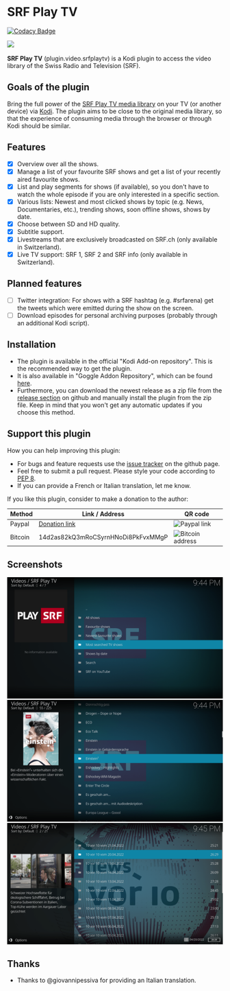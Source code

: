 # SRF Play TV

[![Codacy Badge](https://api.codacy.com/project/badge/Grade/1aae1595af1f4f75bd805bc03cc17215)](https://www.codacy.com/app/goggle/plugin.video.srfplaytv?utm_source=github.com&amp;utm_medium=referral&amp;utm_content=goggle/plugin.video.srfplaytv&amp;utm_campaign=Badge_Grade)

<img src="https://github.com/goggle/plugin.video.srfplaytv/raw/master/resources/icon.png" width="256">

**SRF Play TV** (plugin.video.srfplaytv) is a Kodi plugin to access the video library of the Swiss Radio and Television (SRF).

## Goals of the plugin
Bring the full power of the [SRF Play TV media library](https://www.srf.ch/play/tv) on your TV (or another device) via [Kodi](https://kodi.tv/). The plugin aims to be close to the original media library, so that the experience of consuming media through the browser or through Kodi should be similar.

## Features
 - [x] Overview over all the shows.
 - [x] Manage a list of your favourite SRF shows and get a list of your recently aired favourite shows.
 - [x] List and play segments for shows (if available), so you don't have to watch the whole episode if you are only interested in a specific section.
 - [x] Various lists: Newest and most clicked shows by topic (e.g. News, Documentaries, etc.), trending shows, soon offline shows, shows by date. 
 - [x] Choose between SD and HD quality.
 - [x] Subtitle support.
 - [x] Livestreams that are exclusively broadcasted on SRF.ch (only available in Switzerland).
 - [x] Live TV support: SRF 1, SRF 2 and SRF info (only available in Switzerland).

## Planned features
 - [ ] Twitter integration: For shows with a SRF hashtag (e.g. #srfarena) get the tweets which were emitted during the show on the screen.
 - [ ] Download episodes for personal archiving purposes (probably through an additional Kodi script).

## Installation

 - The plugin is available in the official "Kodi Add-on repository". This is the recommended way to get the plugin.
 - It is also available in "Goggle Addon Repository", which can be found [here](https://github.com/goggle/repository.goggle.addons).
 - Furthermore, you can download the newest release as a zip file from the [release section](https://github.com/goggle/plugin.video.srfplaytv/releases) on github and manually install the plugin from the zip file. Keep in mind that you won't get any automatic updates if you choose this method.

## Support this plugin
How you can help improving this plugin:
 - For bugs and feature requests use the [issue tracker](https://github.com/goggle/plugin.video.srfplaytv/issues) on the github page.
 - Feel free to submit a pull request. Please style your code according to [PEP 8](https://www.python.org/dev/peps/pep-0008/).
 - If you can provide a French or Italian translation, let me know.

If you like this plugin, consider to make a donation to the author:

| Method | Link / Address | QR code |
| --- | --- | --- |
| Paypal | [Donation link](https://www.paypal.com/cgi-bin/webscr?cmd=_s-xclick&hosted_button_id=ZXAFRHTZGRARS) | ![Paypal link](https://raw.githubusercontent.com/goggle/plugin.video.srfplaytv/e62b52bb394eeee98c929895005bbc33e6028770/paypal.png) |
| Bitcoin | 14d2as82kQ3mRoCSyrnHNoDi8PkFvxMMgP | ![Bitcoin address](https://raw.githubusercontent.com/goggle/plugin.video.srfplaytv/af1c696004d9b42c730dc55f7e66596ec3521b99/bitcoin.png) |


## Screenshots
![Main menu](https://raw.githubusercontent.com/goggle/plugin.video.srfplaytv/master/resources/screenshot-01.png)
![A list menu](https://raw.githubusercontent.com/goggle/plugin.video.srfplaytv/master/resources/screenshot-02.png)
![Episode information](https://raw.githubusercontent.com/goggle/plugin.video.srfplaytv/master/resources/screenshot-03.png)

## Thanks
 - Thanks to @giovannipessiva for providing an Italian translation.
